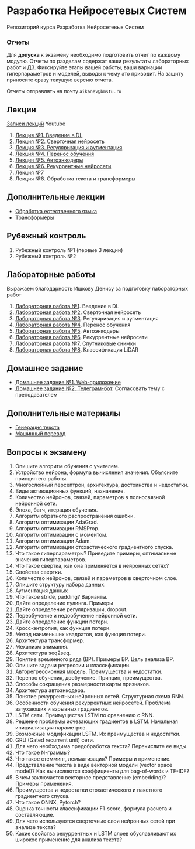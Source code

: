 # Разработка Нейросетевых Систем
Репозиторий курса Разработка Нейросетевых Систем

### Отчеты
Для **допуска** к экзамену необходимо подготовить отчет по каждому модулю. Отчеты по разделам содержат ваши результаты лабораторных работ и ДЗ. Фиксируйте этапы вашей работы, ваши вариации гиперпараметров и моделей, выводы к чему это приводит. На защиту приносите сразу текущую версию отчета.

Отчеты отправлять на почту ``aikanev@bmstu.ru``

## Лекции
[Записи лекций](https://www.youtube.com/watch?v=07iFp7YcmOg&list=PLLELLTvDgUQ_d9eUj_3XVpAdGByuU37kT) Youtube

1. [Лекция №1. Введение в DL](https://github.com/iu5git/Deep-learning/blob/main/lectures/Lection_1_DL.pdf)
2. [Лекция №2. Сверточная нейросеть](https://github.com/iu5git/Deep-learning/blob/main/lectures/Lection_2_CNN.pdf)
3. [Лекция №3. Регуляризация и аугментация](https://github.com/iu5git/Deep-learning/blob/main/lectures/Lection_3_Data_Augmentation.pdf)
4. [Лекция №4. Перенос обучения](https://github.com/iu5git/Deep-learning/blob/main/lectures/Lection_4_Transfer_Learning.pdf)
5. [Лекция №5. Автоэнкодеры](https://github.com/iu5git/Deep-learning/blob/main/lectures/Lection_5_Autoencoders.pdf)
6. [Лекция №6. Рекуррентные нейросети](https://github.com/iu5git/Deep-learning/blob/main/lectures/Lection_6_RNN.pdf)
7. Лекция №7
8. Лекция №8. Обработка текста и трансформеры

## Дополнительные лекции
- [Обработка естественного языка](https://github.com/iu5git/Deep-learning/blob/main/lectures/Lection_7_NLP.pdf)
- [Трансформеры](https://github.com/iu5git/Deep-learning/blob/main/lectures/Lection_8_Transformer.pdf)

## Рубежный контроль
1. Рубежный контроль №1 (первые 3 лекции)
2. Рубежный контроль №2

## Лабораторные работы

Выражаем благодарность Ишкову Денису за подготовку лабораторных работ

1. [Лабораторная работа №1](https://github.com/iu5git/Deep-learning/blob/main/notebooks/Lab1.ipynb). Введение в DL
2. [Лабораторная работа №2](https://github.com/iu5git/Deep-learning/blob/main/notebooks/Lab2.ipynb). Сверточная нейросеть
3. [Лабораторная работа №3](https://github.com/iu5git/Deep-learning/blob/main/notebooks/Lab3.ipynb). Регуляризация и аугментация
4. [Лабораторная работа №4](https://github.com/iu5git/Deep-learning/blob/main/notebooks/Lab4.ipynb). Перенос обучения
5. [Лабораторная работа №5](https://github.com/iu5git/Deep-learning/blob/main/notebooks/Lab5.ipynb). Автоэнкодеры
6. [Лабораторная работа №6](https://github.com/iu5git/Deep-learning/blob/main/notebooks/Lab6.ipynb). Рекуррентные нейросети
7. [Лабораторная работа №7](https://github.com/iu5git/Deep-learning/blob/main/notebooks/Forest_sat.ipynb). Спутниковые снимки
8. [Лабораторная работа №8](https://github.com/iu5git/Deep-learning/blob/main/notebooks/tree_classification.ipynb). Классификация LiDAR

## Домашнее задание

- [Домашнее задание №1. Web-приложение](https://github.com/iu5git/Deep-learning/blob/main/homework/homework1.md)
- [Домашнее задание №2. Телеграм-бот](https://github.com/iu5git/Deep-learning/blob/main/homework2/task.md). Согласовать тему с преподавателем

## Дополнительные материалы
- [Генерация текста](https://github.com/iu5git/Deep-learning/blob/main/notebooks/Text_generation.ipynb)
- [Машинный перевод](https://github.com/iu5git/Deep-learning/blob/main/notebooks/Machine_Translation.ipynb)

## Вопросы к экзамену
1.	Опишите алгоритм обучения с учителем.
2.	Устройство нейрона, формула вычисления значения. Объясните принцип его работы. 
3.	Многослойный персептрон, архитектура, достоинства и недостатки.
4.	Виды активационных функций, назначение.
5.	Количество нейронов, связей, параметров в полносвязной нейронной сети.
6.	Эпоха, батч, итерация обучения.
7.	Алгоритм обратного распространения ошибки.
8.	Алгоритм оптимизации AdaGrad.
9.	Алгоритм оптимизации RMSProp.
10.	Алгоритм оптимизации с моментом.
11.	Алгоритм оптимизации Adam.
12.	Алгоритм оптимизации стохастического градиентного спуска.
13.	Что такое гиперпараметры? Приведите примеры, оптимальные значения гиперпараметров.
14.	Что такое свертка, как она применяется в нейронных сетях?
15.	Свойства свертки.
16.	Количество нейронов, связей и параметров в сверточном слое.
17.	Опишите структуру набора данных.
18.	Аугментация данных
19.	Что такое stride, padding? Варианты.
20.	Дайте определение пулинга. Примеры
21.	Дайте определение регуляризации, dropout.
22.	Переобучение и недообучение нейронной сети.
23.	Дайте определение функции потери.
24.	Кросс-энтропия, как функция потери.
25.	Метод наименьших квадратов, как функция потери.
26.	Архитектура трансформер.
27.	Механизм внимания.
28.	Архитектура seq2seq.
29.	Понятие временного ряда (ВР). Примеры ВР. Цель анализа ВР. 
30.	Опишите задачи регрессии и классификации.
31.	Авторегрессионная модель. Преимущества и недостатки.
32.	Перенос обучения, дообучение. Принцип, преимущества.
33.	Способы сокращения размерности карты признаков.
34.	Архитектура автоэнкодера.
35.	Понятие рекуррентных нейронных сетей. Структурная схема RNN.
36.	Особенности обучения рекуррентных нейросетей. Проблема затухающих и взрывных градиентов.
37.	LSTM сети. Преимущества LSTM по сравнению с RNN. 
38.	Решение проблемы исчезающих градиентов в LSTM. Начальная инициализация параметров.
39.	Возможные модификации LSTM. Их преимущества и недостатки.
40.	GRU (Gated recurrent unit) сети.
41.	Для чего необходима предобработка текста? Перечислите ее виды. 
42.	Что такое N-граммы?
43.	Что такое стемминг, лемматизация? Примеры и применение. 
44.	Представление текста в виде векторной модели (vector space model)? Как вычисляются коэффициенты для bag-of-words и TF-IDF? 
45.	В чем заключается векторное представление (embedding)? Примеры применения.
46.	Преимущества и недостатки стохастического и пакетного градиентного спуска.
47.	Что такое ONNX, Pytorch?
48.	Оценка точности классификации F1-score, формула расчета и составляющие. 
49.	Для чего используются сверточные слои нейронных сетей при анализе текста? 
50.	Какие свойства рекуррентных и LSTM слоев обуславливают их широкое применение для анализа текста?
